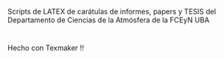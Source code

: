 Scripts de LATEX de carátulas de informes, papers y TESIS del Departamento de Ciencias de la Atmósfera de la FCEyN UBA
#
Hecho con Texmaker !!
